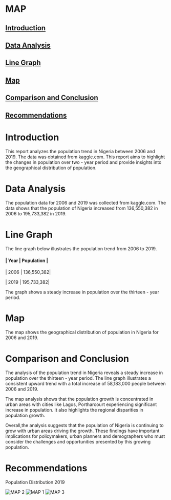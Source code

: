 # MAP
## [Introduction](introduction)
## [Data Analysis](data-analysis)
## [Line Graph](line-graph)
## [Map](map)
## [Comparison and Conclusion](comparison-and-conclusion)
## [Recommendations](recommendations)

# Introduction
This report analyzes the population trend in Nigeria between 2006 and 2019. The data was obtained from kaggle.com. This report aims to highlight the changes in population over two - year period and provide insights into the geographical distribution of population.

# Data Analysis
The population data for 2006 and 2019 was collected from kaggle.com. The data shows that the population of Nigeria increased from 136,550,382 in 2006 to 195,733,382 in 2019.

# Line Graph
The line graph below illustrates the population trend from 2006 to 2019.
####  | Year  | Population |      
 | 2006  | 136,550,382|
 
 | 2019  | 195,733,382|

The graph shows a steady increase in population over the thirteen - year period.

# Map
The map shows the geographical distribution of population in Nigeria for 2006 and 2019.

# Comparison and Conclusion
The analysis of the population trend in Nigeria reveals a steady increase in  population over the thirteen - year period. The line graph illustrates a consistent upward trend with a total increase of 58,183,000 people between 2006 and 2019. 

The map analysis shows that the population growth is concentrated in urban areas with cities like Lagos, Portharcourt experiencing significant increase in population. It also highlights the regional disparities in population growth.

Overall,the analysis suggests that the population of Nigeria is continuing to grow with urban areas driving the growth. These findings have important implications for policymakers, urban planners and demographers who must consider the challenges and opportunities presented by this growing population.

# Recommendations



Population Distribution  2019


![MAP 2](https://github.com/user-attachments/assets/ac299681-b838-416f-b607-dc0d3522612a)
![MAP 1](https://github.com/user-attachments/assets/d5cf54fd-a902-438c-b770-7573a8aac389)
![MAP 3](https://github.com/user-attachments/assets/170dd624-f656-448a-9299-0205d1e4353e)


